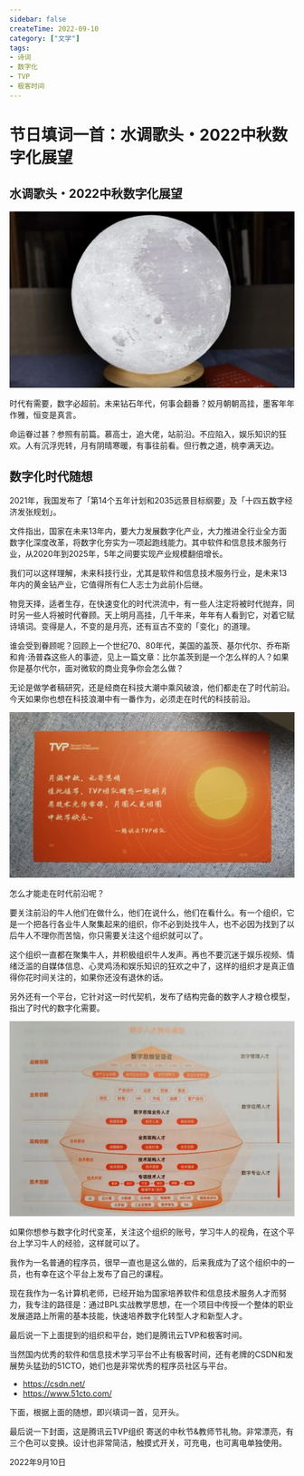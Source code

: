 ```yaml
---
sidebar: false
createTime: 2022-09-10
category: ["文学"]
tags:
- 诗词
- 数字化
- TVP
- 极客时间
---
```


# 节日填词一首：⽔调歌头・2022中秋数字化展望

## ⽔​调歌头・2022中秋数字化展望

![月球灯](./assets/640.jpeg)

时代有需要，数字必超前。未来钻石年代，何事会翻番？姣月朝朝高挂，墨客年年作雅，恒变是真言。

命运眷过甚？参照有前篇。慕高士，追大佬，站前沿。不应陷入，娱乐知识的狂欢。人有沉浮兜转，月有阴晴寒暖，有事往前看。但行教之道，桃李满天边。

<!-- more -->

## 数字化时代随想​

2021年，我国发布了「第14个五年计划和2035远景⽬标纲要」及「⼗四五数字经济发张规划」。

⽂件指出，国家在未来13年内，要⼤⼒发展数字化产业，⼤⼒推进全⾏业全⽅⾯数字化深度改⾰，将数字化夯实为⼀项起跑线能⼒。其中软件和信息技术服务⾏业，从2020年到2025年，5年之间要实现产业规模翻倍增长。

我们可以这样理解，未来科技⾏业，尤其是软件和信息技术服务⾏业，是未来13年内的黄⾦钻产业，它值得所有仁⼈志⼠为此前仆后继。

物竞天择，适者⽣存，在快速变化的时代洪流中，有⼀些⼈注定将被时代抛弃，同时另⼀些⼈将被时代眷顾。天上明⽉⾼挂，⼏千年来，年年有⼈看到它，对着它赋诗填词。变得是⼈，不变的是⽉亮，还有亘古不变的「变化」的道理。

谁会受到眷顾呢？回顾上⼀个世纪70、80年代，美国的盖茨、基尔代尔、乔布斯和肯·汤普森这些⼈的事迹，见上⼀篇⽂章：比尔盖茨到是一个怎么样的人？如果你是基尔代尔，面对微软的商业竞争你会怎么做？

⽆论是做学者稿研究，还是经商在科技⼤潮中乘风破浪，他们都⾛在了时代前沿。今天如果你也想在科技浪潮中有⼀番作为，必须⾛在时代的科技前沿。

![图片](./assets/640.png)

怎么才能⾛在时代前沿呢？

要关注前沿的⽜⼈他们在做什么，他们在说什么，他们在看什么。有⼀个组织，它是⼀个把各⾏各业⽜⼈聚集起来的组织，你不必到处找⽜⼈，也不必因为找到了以后⽜⼈不理你⽽苦恼，你只需要关注这个组织就可以了。

这个组织⼀直都在聚集⽜⼈，并积极组织⽜⼈发声。再也不要沉迷于娱乐视频、情绪泛滥的⾃媒体信息、⼼灵鸡汤和娱乐知识的狂欢之中了，这样的组织才是真正值得你花时间关注的，如果你还没有退休的话。

另外还有⼀个平台，它针对这⼀时代契机，发布了结构完备的数字⼈才粮仓模型，指出了时代的数字化需要。

![图片](./assets/640-20220911075115707.png)

如果你想参与数字化时代变⾰，关注这个组织的账号，学习⽜⼈的视⾓，在这个平台上学习⽜⼈的经验，这样就可以了。

我作为⼀名普通的程序员，很早⼀直也是这么做的，后来我成为了这个组织中的⼀员，也有幸在这个平台上发布了⾃⼰的课程。

现在我作为⼀名计算机⽼师，已经开始为国家培养软件和信息技术服务⼈才⽽努⼒，我专注的路径是：通过BPL实战教学思想，在⼀个项⽬中传授⼀个整体的职业发展道路上所需的基本技能，快速培养数字化转型⼈才和新型⼈才。

最后说⼀下上⾯提到的组织和平台，她们是腾讯云TVP和极客时间。

当然国内优秀的软件和信息技术学习平台不⽌有极客时间，还有⽼牌的CSDN和发展势头猛劲的51CTO，她们也是⾮常优秀的程序员社区与平台。

- https://csdn.net/
- https://www.51cto.com/

下⾯，根据上⾯的随想，即兴填词⼀⾸，见开头。

最后说一下封面，这是腾讯云TVP组织
寄送的中秋节&教师节礼物。非常漂亮，有三个色可以变换。设计也非常简洁，触摸式开关，可充电，也可离电单独使用。

2022年9月10日